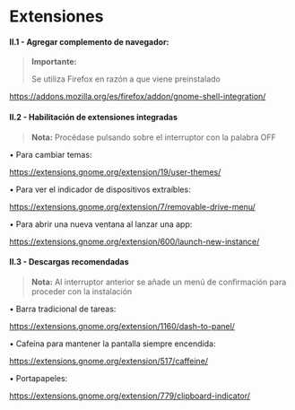 # Extensiones

#### II.1 - Agregar complemento de navegador:

> **Importante:**
> <p> <p>
> Se utiliza Firefox en razón a que viene preinstalado

https://addons.mozilla.org/es/firefox/addon/gnome-shell-integration/


#### II.2 - Habilitación de extensiones integradas

> **Nota:** Procédase pulsando sobre el interruptor con la palabra OFF

• Para cambiar temas:

https://extensions.gnome.org/extension/19/user-themes/


• Para ver el indicador de dispositivos extraíbles:

https://extensions.gnome.org/extension/7/removable-drive-menu/


• Para abrir una nueva ventana al lanzar una app:

https://extensions.gnome.org/extension/600/launch-new-instance/


#### II.3 - Descargas recomendadas

> **Nota:** Al interruptor anterior se añade un menú de confirmación para proceder con la instalación

• Barra tradicional de tareas:

https://extensions.gnome.org/extension/1160/dash-to-panel/

• Cafeína para mantener la pantalla siempre encendida:

https://extensions.gnome.org/extension/517/caffeine/

• Portapapeles:

https://extensions.gnome.org/extension/779/clipboard-indicator/

